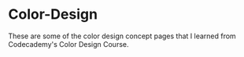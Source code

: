 # Color-Design
These are some of the color design concept pages that I learned from Codecademy's Color Design Course.
